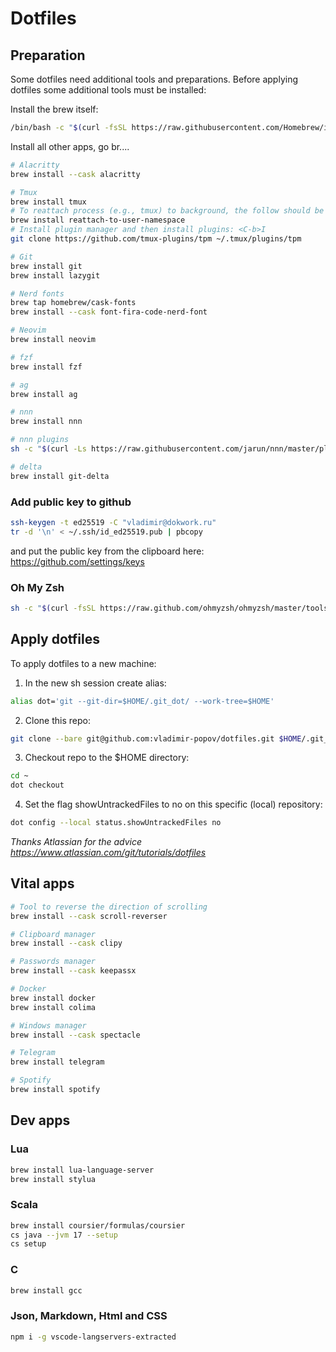 # Dotfiles


## Preparation

Some dotfiles need additional tools and preparations. Before applying dotfiles some additional tools must be installed:

Install the brew itself:
```sh
/bin/bash -c "$(curl -fsSL https://raw.githubusercontent.com/Homebrew/install/HEAD/install.sh)"
```

Install all other apps, go br....
```sh
# Alacritty
brew install --cask alacritty

# Tmux
brew install tmux
# To reattach process (e.g., tmux) to background, the follow should be installed:
brew install reattach-to-user-namespace
# Install plugin manager and then install plugins: <C-b>I
git clone https://github.com/tmux-plugins/tpm ~/.tmux/plugins/tpm

# Git
brew install git
brew install lazygit

# Nerd fonts
brew tap homebrew/cask-fonts
brew install --cask font-fira-code-nerd-font

# Neovim
brew install neovim

# fzf
brew install fzf

# ag
brew install ag

# nnn
brew install nnn

# nnn plugins
sh -c "$(curl -Ls https://raw.githubusercontent.com/jarun/nnn/master/plugins/getplugs)"

# delta
brew install git-delta
```

### Add public key to github

```sh
ssh-keygen -t ed25519 -C "vladimir@dokwork.ru"
tr -d '\n' < ~/.ssh/id_ed25519.pub | pbcopy
```
and put the public key from the clipboard here: https://github.com/settings/keys

### Oh My Zsh

```sh
sh -c "$(curl -fsSL https://raw.github.com/ohmyzsh/ohmyzsh/master/tools/install.sh)"
```

## Apply dotfiles 

To apply dotfiles to a new machine:

1. In the new sh session create alias:
```sh
alias dot='git --git-dir=$HOME/.git_dot/ --work-tree=$HOME'
```

2. Clone this repo:
```sh 
git clone --bare git@github.com:vladimir-popov/dotfiles.git $HOME/.git_dot
```

3. Checkout repo to the $HOME directory:
```sh
cd ~
dot checkout
```

4. Set the flag showUntrackedFiles to no on this specific (local) repository:
```sh
dot config --local status.showUntrackedFiles no
```

_Thanks Atlassian for the advice https://www.atlassian.com/git/tutorials/dotfiles_

## Vital apps

```sh
# Tool to reverse the direction of scrolling
brew install --cask scroll-reverser

# Clipboard manager
brew install --cask clipy

# Passwords manager
brew install --cask keepassx

# Docker
brew install docker
brew install colima

# Windows manager
brew install --cask spectacle

# Telegram
brew install telegram

# Spotify
brew install spotify
```

## Dev apps

### Lua

```sh
brew install lua-language-server
brew install stylua
```


### Scala

```sh
brew install coursier/formulas/coursier
cs java --jvm 17 --setup
cs setup
```

### C

```sh
brew install gcc
```

### Json, Markdown, Html and CSS
```sh
npm i -g vscode-langservers-extracted
```
